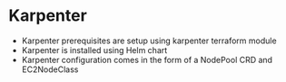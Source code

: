 # Karpenter

- Karpenter prerequisites are setup using karpenter terraform module
- Karpenter is installed using Helm chart
- Karpenter configuration comes in the form of a NodePool CRD and EC2NodeClass 
